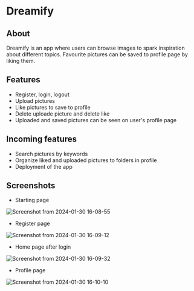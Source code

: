 # Dreamify

## About

Dreamify is an app where users can browse images to spark inspiration about different topics. Favourite pictures can be saved to profile page by liking them.

## Features
- Register, login, logout
- Upload pictures
- Like pictures to save to profile
- Delete uploade picture and delete like
- Uploaded and saved pictures can be seen on user's profile page

## Incoming features
- Search pictures by keywords
- Organize liked and uploaded pictures to folders in profile
- Deployment of the app

## Screenshots
- Starting page
  
![Screenshot from 2024-01-30 16-08-55](https://github.com/ellenra/InspoApp/assets/102103873/b52d0c0e-d5c9-4a81-821a-2ba1759a4a32)

- Register page

![Screenshot from 2024-01-30 16-09-12](https://github.com/ellenra/InspoApp/assets/102103873/9e56597c-c24a-4554-96f7-4782a6ece4ff)

- Home page after login

![Screenshot from 2024-01-30 16-09-32](https://github.com/ellenra/InspoApp/assets/102103873/505b9f61-2818-497a-81e9-b1eeaa3d2808)

- Profile page

![Screenshot from 2024-01-30 16-10-10](https://github.com/ellenra/InspoApp/assets/102103873/c8d6b7f8-f871-417c-b981-e2cae89eb393)



